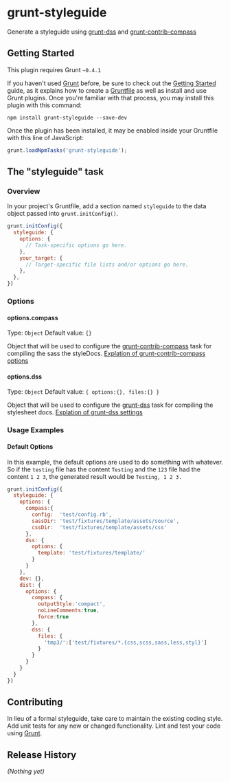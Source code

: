 # grunt-styleguide

Generate a styleguide using [grunt-dss](https://github.com/darcyclarke/grunt-dss) and [grunt-contrib-compass](https://github.com/gruntjs/grunt-contrib-compass/)

## Getting Started
This plugin requires Grunt `~0.4.1`

If you haven't used [Grunt](http://gruntjs.com/) before, be sure to check out the [Getting Started](http://gruntjs.com/getting-started) guide, as it explains how to create a [Gruntfile](http://gruntjs.com/sample-gruntfile) as well as install and use Grunt plugins. Once you're familiar with that process, you may install this plugin with this command:

```shell
npm install grunt-styleguide --save-dev
```

Once the plugin has been installed, it may be enabled inside your Gruntfile with this line of JavaScript:

```js
grunt.loadNpmTasks('grunt-styleguide');
```

## The "styleguide" task

### Overview
In your project's Gruntfile, add a section named `styleguide` to the data object passed into `grunt.initConfig()`.

```js
grunt.initConfig({
  styleguide: {
    options: {
      // Task-specific options go here.
    },
    your_target: {
      // Target-specific file lists and/or options go here.
    },
  },
})
```

### Options

#### options.compass
Type: `Object`
Default value: `{}`

Object that will be used to configure the [grunt-contrib-compass](https://github.com/gruntjs/grunt-contrib-compass) task for compiling the sass the styleDocs. [Explation of grunt-contrib-compass options](https://github.com/gruntjs/grunt-contrib-compass?source=c#options)

#### options.dss
Type: `Object`
Default value: `{ options:{}, files:{} }`

Object that will be used to configure the [grunt-dss](https://github.com/darcyclarke/grunt-dss) task for compiling the stylesheet docs. [Explation of grunt-dss settings](https://github.com/darcyclarke/grunt-dss#settings)

### Usage Examples

#### Default Options
In this example, the default options are used to do something with whatever. So if the `testing` file has the content `Testing` and the `123` file had the content `1 2 3`, the generated result would be `Testing, 1 2 3.`

```js
grunt.initConfig({
  styleguide: {
    options: {
      compass:{
        config:  'test/config.rb',
        sassDir: 'test/fixtures/template/assets/source',
        cssDir:  'test/fixtures/template/assets/css' 
      },
      dss: {
        options: {
          template: 'test/fixtures/template/'
        } 
      }
    },
    dev: {},
    dist: {
      options: {
        compass: {
          outputStyle:'compact',
          noLineComments:true,
          force:true
        },
        dss: {
          files: {
            'tmp3/':['test/fixtures/*.{css,scss,sass,less,styl}']
          }
        }
      }
    }
  }
})
```

## Contributing
In lieu of a formal styleguide, take care to maintain the existing coding style. Add unit tests for any new or changed functionality. Lint and test your code using [Grunt](http://gruntjs.com/).

## Release History
_(Nothing yet)_

